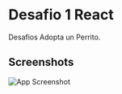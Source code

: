 # Desafio 1 React
Desafios Adopta un Perrito.

## Screenshots

![App Screenshot](https://res.cloudinary.com/dvlpzbeub/image/upload/v1713708066/Readme/Screenshot_11_vrezgd.jpg)
